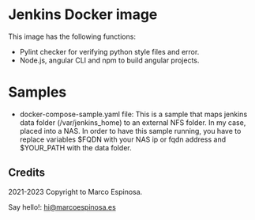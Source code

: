 # Jenkins Docker image

This image has the following functions:
- Pylint checker for verifying python style files and error.
- Node.js, angular CLI and npm to build angular projects.

# Samples

- docker-compose-sample.yaml file: This is a sample that maps jenkins data folder (/var/jenkins_home)
to an external NFS folder. In my case, placed into a NAS. In order to have this sample running,
you have to replace variables $FQDN with your NAS ip or fqdn address and $YOUR_PATH with the data folder. 

## Credits

2021-2023 Copyright to Marco Espinosa. 

Say hello!: [hi@marcoespinosa.es](mailto:hi@marcoespinosa.es)
